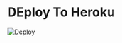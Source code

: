 # DEploy To Heroku
[![Deploy](https://www.herokucdn.com/deploy/button.svg)](https://heroku.com/deploy?template=https://github.com/kaildavid/BOT_PROXY_UPLOAD/tree/main)
